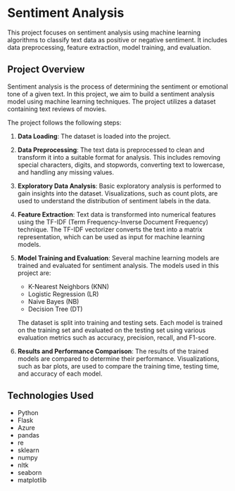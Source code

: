 # Sentiment Analysis

This project focuses on sentiment analysis using machine learning algorithms to classify text data as positive or negative sentiment. It includes data preprocessing, feature extraction, model training, and evaluation.

## Project Overview

Sentiment analysis is the process of determining the sentiment or emotional tone of a given text. In this project, we aim to build a sentiment analysis model using machine learning techniques. The project utilizes a dataset containing text reviews of movies.

The project follows the following steps:

1. **Data Loading**: The dataset is loaded into the project.

2. **Data Preprocessing**: The text data is preprocessed to clean and transform it into a suitable format for analysis. This includes removing special characters, digits, and stopwords, converting text to lowercase, and handling any missing values.

3. **Exploratory Data Analysis**: Basic exploratory analysis is performed to gain insights into the dataset. Visualizations, such as count plots, are used to understand the distribution of sentiment labels in the data.

4. **Feature Extraction**: Text data is transformed into numerical features using the TF-IDF (Term Frequency-Inverse Document Frequency) technique. The TF-IDF vectorizer converts the text into a matrix representation, which can be used as input for machine learning models.

5. **Model Training and Evaluation**: Several machine learning models are trained and evaluated for sentiment analysis. The models used in this project are:

   - K-Nearest Neighbors (KNN)
   - Logistic Regression (LR)
   - Naive Bayes (NB)
   - Decision Tree (DT)

   The dataset is split into training and testing sets. Each model is trained on the training set and evaluated on the testing set using various evaluation metrics such as accuracy, precision, recall, and F1-score.

6. **Results and Performance Comparison**: The results of the trained models are compared to determine their performance. Visualizations, such as bar plots, are used to compare the training time, testing time, and accuracy of each model.



## Technologies Used

- Python
- Flask
- Azure
- pandas
- re
- sklearn
- numpy
- nltk
- seaborn
- matplotlib

